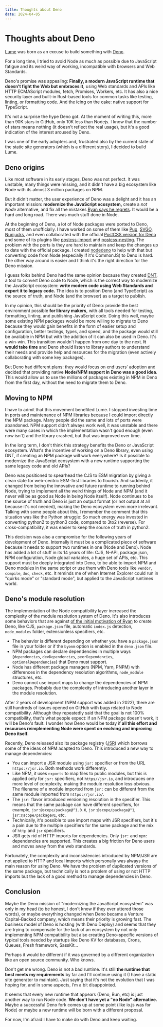 ```yaml
---
title: Thoughts about Deno
date: 2024-04-05
---
```


# Thoughts about Deno

[Lume](https://lume.land/) was born as an excuse to build something with
[Deno](https://deno.com/).

For a long time, I tried to avoid Node as much as possible due to JavaScript
fatigue and its weird way of working, incompatible with browsers and Web
Standards.

Deno's promise was appealing: **Finally, a modern JavaScript runtime that
doesn't fight the Web but embraces it,** using Web standards and APIs like HTTP
ECMAScript modules, fetch, Promises, Workers, etc. It has also a nice security
layer and built-in Rust-based tools for common tasks like testing, linting, or
formatting code. And the icing on the cake: native support for TypeScript.

It's not a surprise the hype Deno got. At the moment of writing this, more than
90K stars in GitHub, only 10K less than Nodejs. I know that the number of stars
means nothing (it doesn't reflect the real usage), but it's a good indication of
the interest aroused by Deno.

I was one of the early adopters and, frustrated also by the current state of the
static site generators (which is a different story), I decided to build Lume.

## Deno origins

Like most software in its early stages, Deno was not perfect. It was unstable,
many things were missing, and it didn't have a big ecosystem like Node with its
almost 3 million packages on NPM.

But it didn't matter, the user experience of Deno was a delight and it has an
important mission: **modernize the JavaScript ecosystem,** create a _not Node_
alternative, and fix all the mistakes
[Ryan says he regrets](https://www.youtube.com/watch?v=M3BM9TB-8yA). It would be
a hard and long road. There was much stuff done in Node.

At the beginning of Deno, a lot of Node packages were ported to Deno, most of
them unofficially. I have worked on some of them like
[Pug](https://github.com/lumeland/pug),
[SVGO](https://github.com/lumeland/svgo),
[Nunjucks](https://github.com/lumeland/denjucks), and even collaborated with the
official [PostCSS version for Deno](https://github.com/postcss/postcss-deno) and
some of its plugins like
[postcss-import](https://github.com/postcss/postcss-deno-import) and
[postcss-nesting](https://github.com/lumeland/postcss-nesting). The problem with
the ports is they are hard to maintain and keep the changes up to date with the
official package. I created [nodedeno](https://github.com/oscarotero/nodedeno)
to help with that but converting code from Node (especially if it's CommonJS) to
Deno is hard. The other way around is easier and I think it's the right
direction for the Deno mission.

I guess folks behind Deno had the same opinion because they created
[DNT](https://github.com/denoland/dnt), a tool to convert Deno code to Node,
which is the correct way to modernize the JavaScript ecosystem: **write modern
code using Web Standards and export it to legacy code.** The idea is to position
Deno (and TypeScript) as the source of truth, and Node (and the browser) as a
target to publish.

In my opinion, this should be the priority of Deno: provide the best environment
possible **for library makers,** with all tools needed for testing, formatting,
linting, and publishing JavaScript code. Doing this well, maybe some existing
NPM packages would be more willing to migrate to Deno because they would gain
benefits in the form of easier setup and configuration, better testings, types,
and speed, and the package would still be available in NPM but with the addition
of it can also be used in Deno. It's a win-win. This transition wouldn't happen
from one day to the next. **It would take time** and Deno should listen to
library authors to understand their needs and provide help and resources for the
migration (even actively collaborating with some key packages).

But Deno had different plans: they would focus on end users' adoption and
decided that providing native **Node/NPM support in Deno was a good idea.** This
would allow us to use the millions of packages existing in NPM in Deno from the
first day, without the need to migrate them to Deno.

## Moving to NPM

I have to admit that this movement benefited Lume. I stopped investing time in
ports and maintenance of NPM libraries because I could import directly the NPM
package. Many people did the same and lots of ports were abandoned. NPM support
didn't always work well, it was unstable and there were many cases in which the
implementation wasn't good enough (even now isn't) and the library crashed, but
that was improved over time.

In the long term, I don't think this strategy benefits the Deno or JavaScript
ecosystem. What's the incentive of working on a Deno library, even using DNT, if
creating an NPM package will work everywhere? Is it possible to modernize the
JavaScript ecosystem with a new runtime supporting the same legacy code and old
APIs?

Deno was positioned to spearhead the CJS to ESM migration by giving a clean
slate for web-centric ESM-first libraries to flourish. And suddenly, it changed
from being the innovative and future runtime to running behind Node, trying to
implement all the weird things of Node and NPM (and it never will be as good as
Node in being Node itself). Node continues to be the source of truth and Deno is
just an output format (or not output at all because it's not needed), making the
Deno ecosystem even more irrelevant. Talking with some people about this, I
remember the comment that this situation was like the Python struggle: So much
energy was invested in converting python2 to python3 code, compared to 3to2
(reverse). For cross-compatibility, it was easier to keep the source of truth in
python2.

This decision was also a compromise for the following years of development of
Deno. Internally it must be a complicated piece of software because it needs to
support two runtimes in one (Node and Deno). Node has added a lot of stuff in
its 14 years of life: CJS, N-API, package.json, NPM configuration, Node global
variables, a huge set of APIs, etc. This support must be deeply integrated into
Deno, to be able to import NPM and Deno modules in the same script or use them
with Deno tools like `vendor`, `compile`, `doc`, `check`, etc. It reminds me of
when Internet Explorer could run in "quirks mode" or "standard mode", but
applied to the JavaScript runtimes world.

## Deno's module resolution

The implementation of the Node compatibility layer increased the complexity of
the module resolution system of Deno. It's also introduces some behaviors that
are against
[of the initial motivation of Ryan](https://www.youtube.com/watch?v=M3BM9TB-8yA)
to create Deno, like CJS, `package.json` file, automatic `index.js` detection,
`node_modules` folder, extensionless specifiers, etc.

- The behavior is different depending on whether you have a `package.json` file
  in your folder or if the `byonm` option is enabled in the `deno.json` file.
- NPM packages can declare dependencies in multiple ways (`dependencies`,
  `devDependencies`, `peerDependencies`, `optionalDependencies`) that Deno must
  support.
- Node has different package managers (NPM, Yarn, PNPM) with differences in the
  dependency resolution algorithms, `node_module` structures, etc.
- Deno cannot use import maps to change the dependencies of NPM packages.
  Probably due the complexity of introducing another layer in the module
  resolution.

After 2 years of development (NPM support was added in 2022), there are still
hundreds of issues opened on GitHub with bugs related to Node compatibility.
Although they repeatedly said that the goal is not 100% compatibility, that's
what people expect: if an NPM package doesn't work, it will be Deno's fault. I
wonder how Deno would be today if **all this effort and resources reimplementing
Node were spent on evolving and improving Deno itself.**

Recently, Deno released also its package registry ([JSR](https://jsr.io/)) which
borrows some of the ideas of NPM adapted to Deno. This introduced a new way to
manage dependencies:

- You can import a JSR module using `jsr:` specifier or from the URL
  `https://jsr.io`. Both methods work differently.
- Like NPM, it uses `exports` to map files to public modules, but this is
  applied only for `jsr:` specifiers, not `https//jsr.io`, and introduces one
  more level of complexity, making the module resolution less obvious. The
  filename of a module imported from `jsr:` can be different from the same
  module imported from `https://jsr.io/`.
- The `jsr:` flavor introduced versioning resolution in the specifier. This
  means that the same package can have different specifiers, for example,
  `jsr:@scope/package@^1.0.0`, `jsr:@scope/package@^1`, `jsr:@scope/package@1`,
  etc.
- Technically, it's possible to use import maps with JSR specifiers, but it's a
  pain due to the multiple specifiers for the same package and the mix of `http`
  and `jsr` specifiers.
- JSR gets rid of HTTP imports for dependencies. Only `jsr:` and `npm:`
  dependencies are supported. This creates a big friction for Deno users and
  moves away from the web standards.

Fortunately, the complexity and inconsistencies introduced by NPM/JSR are not
applied to HTTP and local imports which personally was always the main reason
for using Deno. We have the problem of duplicated versions of the same package,
but technically is not a problem of using or not HTTP imports but the lack of a
good method to manage dependencies in Deno.

## Conclusion

Maybe the Deno mission of "modernizing the JavaScript ecosystem" was only in my
head (to be honest, I don't know if they ever uttered those words), or maybe
everything changed when Deno became a Venture Capital-Backed company, which
means their priority is growing fast. The business model of Deno is hosting
(with Deno Deploy) and seems that they are trying to compensate for the lack of
an ecosystem by not only implementing NPM compatibility but also creating
Deno-specific versions of typical tools needed by startups like Deno KV for
databases, Crons, Queues, Fresh framework, SassKit...

Perhaps it would be different if it was governed by a different organization
like an open source community. Who knows.

Don't get me wrong. Deno is not a bad runtime. It's still **the runtime that
best meets my requirements** by far and I'll continue using it (I have a static
site generator to maintain). Just saying that it's not the evolution that I was
hoping for, and in some aspects, I'm a bit disappointed.

It seems that every new runtime that appears (Deno, Bun, etc) is just another
way to run Node code. **We don't have yet a "no Node" alternative.** Maybe a
successful Deno fork comes up at some point (like io.js was for Node) or maybe a
new runtime will be born with a different proposal.

For now, I'm afraid I have to make do with Deno and keep waiting.
